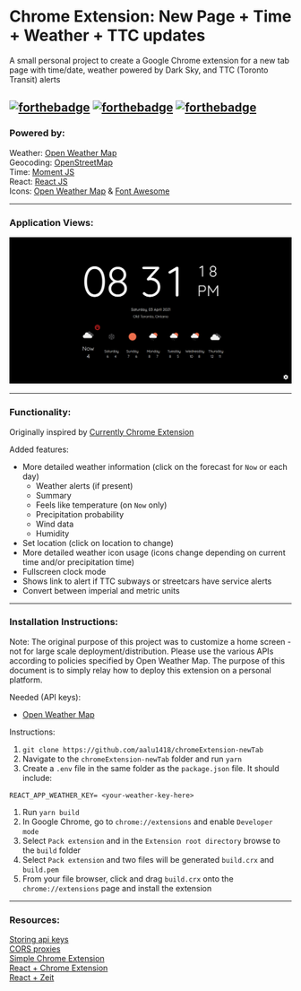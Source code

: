 # Chrome Extension: New Page + Time + Weather + TTC updates
A small personal project to create a Google Chrome extension for a new tab page with time/date, weather powered by Dark Sky, and TTC (Toronto Transit) alerts

[![forthebadge](https://forthebadge.com/images/badges/made-with-javascript.svg)](https://forthebadge.com) [![forthebadge](https://forthebadge.com/images/badges/designed-in-etch-a-sketch.svg)](https://forthebadge.com) [![forthebadge](https://forthebadge.com/images/badges/uses-css.svg)](https://forthebadge.com)
---
### Powered by:
Weather: [Open Weather Map](https://openweathermap.org)  
Geocoding: [OpenStreetMap](https://openstreetmap.org/)  
Time: [Moment JS](https://momentjs.com/)  
React: [React JS](https://reactjs.org/)  
Icons: [Open Weather Map](https://openweathermap.org/weather-conditions) & [Font Awesome](https://fontawesome.com/)  

---
### Application Views:
![](./screenshot0.png)

---
### Functionality:
Originally inspired by [Currently Chrome Extension](https://chrome.google.com/webstore/detail/currently/ojhmphdkpgbibohbnpbfiefkgieacjmh?hl=en)

Added features:
- More detailed weather information (click on the forecast for `Now` or each day)
  - Weather alerts (if present)
  - Summary
  - Feels like temperature (on `Now` only)
  - Precipitation probability
  - Wind data
  - Humidity
- Set location (click on location to change)
- More detailed weather icon usage (icons change depending on current time and/or precipitation time)
- Fullscreen clock mode
- Shows link to alert if TTC subways or streetcars have service alerts
- Convert between imperial and metric units

---
### Installation Instructions:

Note: The original purpose of this project was to customize a home screen - not for large scale deployment/distribution. Please use the various APIs according to policies specified by Open Weather Map. The purpose of this document is to simply relay how to deploy this extension on a personal platform.

Needed (API keys):
- [Open Weather Map](https://openweathermap.org)

Instructions:

1. `git clone https://github.com/aalu1418/chromeExtension-newTab`
1. Navigate to the `chromeExtension-newTab` folder and run `yarn`
1. Create a `.env` file in the same folder as the `package.json` file. It should include:
  ```
  REACT_APP_WEATHER_KEY= <your-weather-key-here>
  ```
1. Run `yarn build`
1. In Google Chrome, go to `chrome://extensions` and enable `Developer mode`
1. Select `Pack extension` and in the `Extension root directory` browse to the `build` folder
1. Select `Pack extension` and two files will be generated `build.crx` and `build.pem`
1. From your file browser, click and drag `build.crx` onto the `chrome://extensions` page and install the extension

---
### Resources:
[Storing api keys](https://medium.com/better-programming/using-environment-variables-in-reactjs-9ad9c5322408)  
[CORS proxies](https://nordicapis.com/10-free-to-use-cors-proxies/)  
[Simple Chrome Extension](https://medium.com/javascript-in-plain-english/https-medium-com-javascript-in-plain-english-how-to-build-a-simple-chrome-extension-in-vanilla-javascript-e52b2994aeeb)  
[React + Chrome Extension](https://medium.com/@gilfink/building-a-chrome-extension-using-react-c5bfe45aaf36)  
[React + Zeit](https://zeit.co/guides/deploying-react-with-now-cra/)
